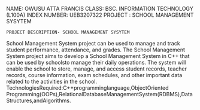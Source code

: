 NAME:  OWUSU ATTA FRANCIS
CLASS: BSC. INFORMATION TECHNOLOGY (L100A)
INDEX NUMBER: UEB3207322
PROJECT : SCHOOL MANAGEMENT SYSYTEM

	PROJECT DESCRIPTION- SCHOOL MANAGEMENT SYSYTEM
School Management System project can be used to manage and track student 
performance, attendance, and grades. The School Management System project 
aims to develop a School Management System in C++ that can be used by schoolsto manage their daily operations. The system will enable the school to store, 
manage, and access student records, teacher records, course information, exam 
schedules, and other important data related to the activities in the school.
TechnologiesRequired:C++programminglanguage,ObjectOriented
Programming(OOPs),RelationalDatabaseManagementSystem(RDBMS),Data
Structures,andAlgorithms.

